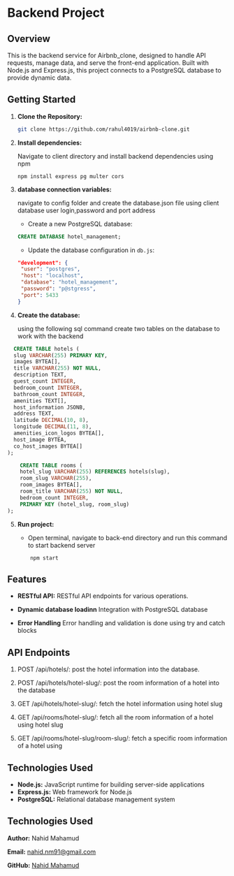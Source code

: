 # Backend Project

## Overview

This is the backend service for Airbnb_clone, designed to handle API requests, manage data, and serve the front-end application. Built with Node.js and Express.js, this project connects to a PostgreSQL database to provide dynamic data.




## Getting Started

1. **Clone the Repository:**

   ```bash
   git clone https://github.com/rahul4019/airbnb-clone.git

   ```

2. **Install dependencies:**

   Navigate to client directory and install backend dependencies using npm

   ```
   npm install express pg multer cors
   ```
 

3. **database connection variables:**

    navigate to config folder and create the database.json file
    using client database user login,password and port address

    - Create a new PostgreSQL database:

     ```sql
     CREATE DATABASE hotel_management;
     ```

    - Update the database configuration in `db.js`:

     ```json     
    "development": {
      "user": "postgres",
      "host": "localhost",
      "database": "hotel_management",
      "password": "p@stgress",
      "port": 5433
    }
    ```
     
5. **Create the database:**

    using the following sql command create two tables on the database to work with the backend

  ```sql
    CREATE TABLE hotels (
    slug VARCHAR(255) PRIMARY KEY,
    images BYTEA[],
    title VARCHAR(255) NOT NULL,
    description TEXT,
    guest_count INTEGER,
    bedroom_count INTEGER,
    bathroom_count INTEGER,
    amenities TEXT[],
    host_information JSONB,
    address TEXT,
    latitude DECIMAL(10, 8),
    longitude DECIMAL(11, 8),
    amenities_icon_logos BYTEA[],
    host_image BYTEA,
    co_host_images BYTEA[]
);
```
```sql
    CREATE TABLE rooms (
    hotel_slug VARCHAR(255) REFERENCES hotels(slug),
    room_slug VARCHAR(255),
    room_images BYTEA[],
    room_title VARCHAR(255) NOT NULL,
    bedroom_count INTEGER,
    PRIMARY KEY (hotel_slug, room_slug)
);
```
   

5. **Run project:**
   
   - Open terminal, navigate to back-end directory and run this command to start backend server
   ```
       npm start
   ```


## Features

- **RESTful API:** RESTful API endpoints for various operations. 
- **Dynamic database loadinn** Integration with PostgreSQL database

- **Error Handling** Error handling and validation is done using try and catch blocks

## API Endpoints
 


1. POST /api/hotels/: post the hotel information into the database.

2. POST /api/hotels/hotel-slug/: post the room information of a hotel into the database
3. GET /api/hotels/hotel-slug/: fetch the hotel information using hotel slug
4. GET /api/rooms/hotel-slug/: fetch all the room information of a hotel using hotel slug
5. GET /api/rooms/hotel-slug/room-slug/: fetch a specific room information of a hotel using 

 

## Technologies Used

- **Node.js:**  JavaScript runtime for building server-side applications
- **Express.js:** Web framework for Node.js
- **PostgreSQL:** Relational database management system


## Technologies Used

  **Author:** Nahid Mahamud

  **Email:** nahid.nm91@gmail.com

  **GitHub:** [Nahid Mahamud](https://github.com/Speak2)
 